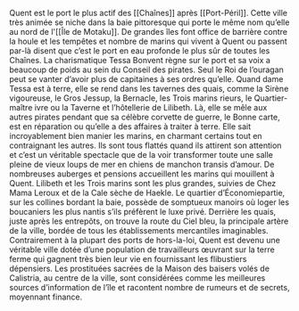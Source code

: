 Quent est le port le plus actif des [[Chaînes]] après [[Port-Péril]]. Cette ville très animée se niche dans la baie pittoresque qui porte le même nom qu’elle au nord de l'[[Île de Motaku]]. De grandes îles font office de barrière contre la houle et les tempêtes et nombre de
marins qui vivent à Quent ou passent par-là disent que c’est le port en eau profonde le plus sûr de toutes les Chaînes. La charismatique Tessa Bonvent règne sur le port et sa voix a beaucoup de poids au sein du Conseil des pirates. Seul le Roi de l’ouragan peut se vanter d’avoir plus de capitaines à ses ordres qu’elle. Quand dame Tessa est à terre, elle se rend dans les tavernes des quais, comme la Sirène vigoureuse, le Gros Jessup, la Bernacle, les Trois marins rieurs, le Quartier-maître ivre ou la Taverne et l’hôtellerie de Lilibeth. Là, elle se mêle aux autres pirates pendant que sa célèbre corvette de guerre, le Bonne carte, est en réparation ou qu’elle a des affaires à traiter à terre. Elle sait incroyablement bien manier les marins, en charmant certains tout en contraignant les autres. Ils sont tous flattés quand ils attirent son attention et c’est un véritable spectacle que de la voir transformer toute une salle pleine de vieux loups de mer en chiens de manchon transis d’amour.
De nombreuses auberges et pensions accueillent les marins qui mouillent à Quent. Lilibeth et les Trois marins sont les plus grandes, suivies de Chez Mama Leroux et de la Cale sèche de Haekle. Le quartier d’Économiepartie, sur les collines bordant la baie, possède de somptueux manoirs où loger les boucaniers les plus nantis s’ils préfèrent le luxe privé. Derrière les quais, juste après les entrepôts, on trouve la route du Ciel bleu, la principale artère de la ville, bordée de tous les établissements mercantiles imaginables. Contrairement à la plupart des ports de hors-la-loi, Quent est devenu une véritable ville dotée d’une population de travailleurs œuvrant sur la terre ferme qui gagnent très bien leur vie en fournissant les flibustiers dépensiers. Les prostituées sacrées de la Maison des baisers volés de Calistria, au centre de la ville, sont considérées comme les meilleures sources d’information de l’île et racontent nombre de rumeurs et de secrets, moyennant finance.